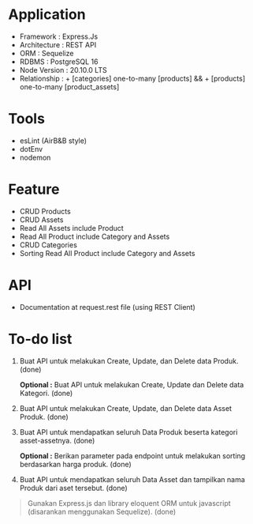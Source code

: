 # Application
+ Framework : Express.Js
+ Architecture : REST API
+ ORM : Sequelize
+ RDBMS : PostgreSQL 16
+ Node Version : 20.10.0 LTS
+ Relationship : + [categories] one-to-many [products] && + [products] one-to-many [product_assets]

# Tools
+ esLint (AirB&B style)
+ dotEnv
+ nodemon

# Feature
+ CRUD Products
+ CRUD Assets
+ Read All Assets include Product
+ Read All Product include Category and Assets
+ CRUD Categories
+ Sorting Read All Product include Category and Assets

# API
+ Documentation at request.rest file (using REST Client)

# To-do list
1. Buat API untuk melakukan Create, Update, dan Delete data Produk. (done)
    
   **Optional :** Buat API untuk melakukan Create, Update dan Delete data Kategori. (done)
    
2. Buat API untuk melakukan Create, Update, dan Delete data Asset Produk. (done)
3. Buat API untuk mendapatkan seluruh Data Produk beserta kategori asset-assetnya. (done)
    
    **Optional :** Berikan parameter pada endpoint untuk melakukan sorting berdasarkan harga produk. (done)
    
4. Buat API untuk mendapatkan seluruh Data Asset dan tampilkan nama Produk dari aset tersebut. (done)

> Gunakan Express.js dan library eloquent ORM untuk javascript (disarankan menggunakan Sequelize). (done)